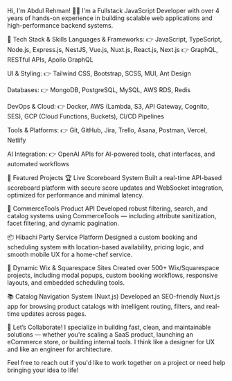Hi, I'm Abdul Rehman! 👋🏼
I'm a Fullstack JavaScript Developer with over 4 years of hands-on experience in building scalable web applications and high-performance backend systems.

🚀 Tech Stack & Skills
Languages & Frameworks:
👉 JavaScript, TypeScript, Node.js, Express.js, NestJS, Vue.js, Nuxt.js, React.js, Next.js
👉 GraphQL, RESTful APIs, Apollo GraphQL

UI & Styling:
👉 Tailwind CSS, Bootstrap, SCSS, MUI, Ant Design

Databases:
👉 MongoDB, PostgreSQL, MySQL, AWS RDS, Redis

DevOps & Cloud:
👉 Docker, AWS (Lambda, S3, API Gateway, Cognito, SES), GCP (Cloud Functions, Buckets), CI/CD Pipelines

Tools & Platforms:
👉 Git, GitHub, Jira, Trello, Asana, Postman, Vercel, Netlify

AI Integration:
👉 OpenAI APIs for AI-powered tools, chat interfaces, and automated workflows

🌟 Featured Projects
🏆 Live Scoreboard System
Built a real-time API-based scoreboard platform with secure score updates and WebSocket integration, optimized for performance and minimal latency.

🛒 CommerceTools Product API
Developed robust filtering, search, and catalog systems using CommerceTools — including attribute sanitization, facet filtering, and dynamic pagination.

📦 Hibachi Party Service Platform
Designed a custom booking and scheduling system with location-based availability, pricing logic, and smooth mobile UX for a home-chef service.

🎨 Dynamic Wix & Squarespace Sites
Created over 500+ Wix/Squarespace projects, including modal popups, custom booking workflows, responsive layouts, and embedded scheduling tools.

📚 Catalog Navigation System (Nuxt.js)
Developed an SEO-friendly Nuxt.js app for browsing product catalogs with intelligent routing, filters, and real-time updates across pages.

🤝 Let’s Collaborate!
I specialize in building fast, clean, and maintainable solutions — whether you're scaling a SaaS product, launching an eCommerce store, or building internal tools. I think like a designer for UX and like an engineer for architecture.

Feel free to reach out if you'd like to work together on a project or need help bringing your idea to life!
